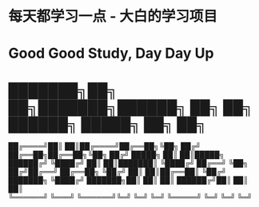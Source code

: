 # 每天都学习一点 - 大白的学习项目
# Good Good Study, Day Day Up
# ███████╗██╗   ██╗███████╗██████╗ ██╗   ██╗    ██████╗  █████╗ ██╗   ██╗
██╔════╝██║   ██║██╔════╝██╔══██╗╚██╗ ██╔╝    ██╔══██╗██╔══██╗╚██╗ ██╔╝
█████╗  ██║   ██║█████╗  ██████╔╝ ╚████╔╝     ██║  ██║███████║ ╚████╔╝ 
██╔══╝  ╚██╗ ██╔╝██╔══╝  ██╔══██╗  ╚██╔╝      ██║  ██║██╔══██║  ╚██╔╝  
███████╗ ╚████╔╝ ███████╗██║  ██║   ██║       ██████╔╝██║  ██║   ██║   
╚══════╝  ╚═══╝  ╚══════╝╚═╝  ╚═╝   ╚═╝       ╚═════╝ ╚═╝  ╚═╝   ╚═╝   
                                                                       
                                                                                           
                                                                                           
                                                                                           
                                                                                                        
                                                                                                        
                                                                                                        

